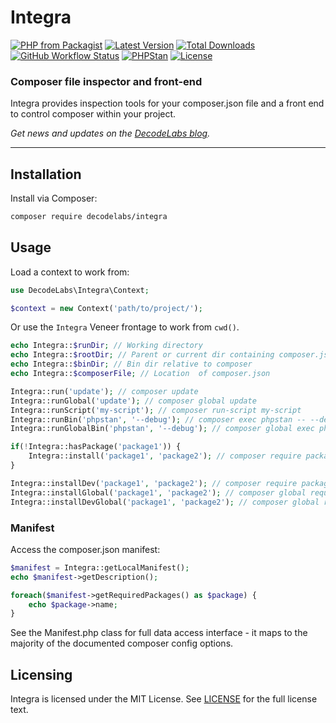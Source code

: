 # Integra

[![PHP from Packagist](https://img.shields.io/packagist/php-v/decodelabs/integra?style=flat)](https://packagist.org/packages/decodelabs/integra)
[![Latest Version](https://img.shields.io/packagist/v/decodelabs/integra.svg?style=flat)](https://packagist.org/packages/decodelabs/integra)
[![Total Downloads](https://img.shields.io/packagist/dt/decodelabs/integra.svg?style=flat)](https://packagist.org/packages/decodelabs/integra)
[![GitHub Workflow Status](https://img.shields.io/github/actions/workflow/status/decodelabs/integra/integrate.yml?branch=develop)](https://github.com/string|int|floatdecodelabs/integra/actions/workflows/integrate.yml)
[![PHPStan](https://img.shields.io/badge/PHPStan-enabled-44CC11.svg?longCache=true&style=flat)](https://github.com/phpstan/phpstan)
[![License](https://img.shields.io/packagist/l/decodelabs/integra?style=flat)](https://packagist.org/packages/decodelabs/integra)

### Composer file inspector and front-end

Integra provides inspection tools for your composer.json file and a front end to control composer within your project.

_Get news and updates on the [DecodeLabs blog](https://blog.decodelabs.com)._

---

## Installation

Install via Composer:

```bash
composer require decodelabs/integra
```

## Usage

Load a context to work from:

```php
use DecodeLabs\Integra\Context;

$context = new Context('path/to/project/');
```

Or use the `Integra` Veneer frontage to work from `cwd()`.

```php
echo Integra::$runDir; // Working directory
echo Integra::$rootDir; // Parent or current dir containing composer.json
echo Integra::$binDir; // Bin dir relative to composer
echo Integra::$composerFile; // Location  of composer.json

Integra::run('update'); // composer update
Integra::runGlobal('update'); // composer global update
Integra::runScript('my-script'); // composer run-script my-script
Integra::runBin('phpstan', '--debug'); // composer exec phpstan -- --debug
Integra::runGlobalBin('phpstan', '--debug'); // composer global exec phpstan -- --debug

if(!Integra::hasPackage('package1')) {
    Integra::install('package1', 'package2'); // composer require package1 package2
}

Integra::installDev('package1', 'package2'); // composer require package1 package2 --dev
Integra::installGlobal('package1', 'package2'); // composer global require package1 package2
Integra::installDevGlobal('package1', 'package2'); // composer global require package1 package2 --dev
```

### Manifest

Access the composer.json manifest:

```php
$manifest = Integra::getLocalManifest();
echo $manifest->getDescription();

foreach($manifest->getRequiredPackages() as $package) {
    echo $package->name;
}
```

See the Manifest.php class for full data access interface - it maps to the majority of the documented composer config options.

## Licensing

Integra is licensed under the MIT License. See [LICENSE](./LICENSE) for the full license text.
